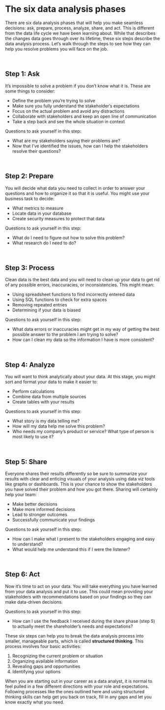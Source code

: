 # The six data analysis phases

There are six data analysis phases that will help you make seamless decisions: ask, prepare, process, analyze, share, and act. This is different from the data life cycle we have been learning about. While that describes the changes data goes through over its lifetime, these six steps describe the data analysis process. Let’s walk through the steps to see how they can help you resolve problems you will face on the job. 

&nbsp;

## Step 1: Ask

It’s impossible to solve a problem if you don’t know what it is. These are some things to consider:

* Define the problem you’re trying to solve 
* Make sure you fully understand the stakeholder’s expectations
* Focus on the actual problem and avoid any distractions
* Collaborate with stakeholders and keep an open line of communication
* Take a step back and see the whole situation in context

Questions to ask yourself in this step: 

* What are my stakeholders saying their problems are?
* Now that I’ve identified the issues, how can I help the stakeholders resolve their questions?

&nbsp;

## Step 2: Prepare 

You will decide what data you need to collect in order to answer your questions and how to organize it so that it is useful. You might use your business task to decide: 

* What metrics to measure
* Locate data in your database
* Create security measures to protect that data

Questions to ask yourself in this step: 

* What do I need to figure out how to solve this problem?
* What research do I need to do?

&nbsp;

## Step 3: Process

Clean data is the best data and you will need to clean up your data to get rid of any possible errors, inaccuracies, or inconsistencies. This might mean:

* Using spreadsheet functions to find incorrectly entered data 
* Using SQL functions to check for extra spaces
* Removing repeated entries 
* Determining if your data is biased 

Questions to ask yourself in this step: 

* What data errors or inaccuracies might get in my way of getting the best possible answer to the problem I am trying to solve?
* How can I clean my data so the information I have is more consistent?

&nbsp;

## Step 4: Analyze 

You will want to think analytically about your data. At this stage, you might sort and format your data to make it easier to: 

* Perform calculations
* Combine data from multiple sources
* Create tables with your results

Questions to ask yourself in this step:

* What story is my data telling me?
* How will my data help me solve this problem?
* Who needs my company’s product or service? What type of person is most likely to use it?

&nbsp;

## Step 5: Share

Everyone shares their results differently so be sure to summarize your results with clear and enticing visuals of your analysis using data viz tools like graphs or dashboards. This is your chance to show the stakeholders you have solved their problem and how you got there. Sharing will certainly help your team:  

* Make better decisions
* Make more informed decisions
* Lead to stronger outcomes
* Successfully communicate your findings

Questions to ask yourself in this step:

* How can I make what I present to the stakeholders engaging and easy to understand?
* What would help me understand this if I were the listener?

&nbsp;

## Step 6: Act

Now it’s time to act on your data. You will take everything you have learned from your data analysis and put it to use. This could mean providing your stakeholders with recommendations based on your findings so they can make data-driven decisions.

Questions to ask yourself in this step:

* How can I use the feedback I received during the share phase (step 5) to actually meet the shareholder’s needs and expectations?

These six steps can help you to break the data analysis process into smaller, manageable parts, which is called **structured thinking**. This process involves four basic activities:

1. Recognizing the current problem or situation
2. Organizing available information 
3. Revealing gaps and opportunities
4. Identifying your options

When you are starting out in your career as a data analyst, it is normal to feel pulled in a few different directions with your role and expectations. Following processes like the ones outlined here and using structured thinking skills can help get you back on track, fill in any gaps and let you know exactly what you need.

